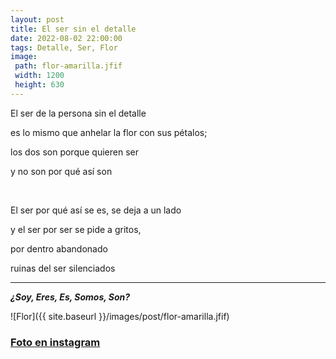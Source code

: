```yaml
---
layout: post
title: El ser sin el detalle
date: 2022-08-02 22:00:00
tags: Detalle, Ser, Flor
image:
 path: flor-amarilla.jfif
 width: 1200
 height: 630
---
```


El ser de la persona sin el detalle

es lo mismo que anhelar la flor con sus pétalos;

los dos son porque quieren ser

y no son por qué así son

<br>

El ser por qué así se es, se deja a un lado

y el ser por ser se pide a gritos,

por dentro abandonado

ruinas del ser silenciados

***

***¿Soy, Eres, Es, Somos, Son?***


![Flor]({{ site.baseurl }}/images/post/flor-amarilla.jfif)



### [Foto en instagram](https://www.instagram.com/p/CXsVh19O2VH/ "Foto en instagram")
